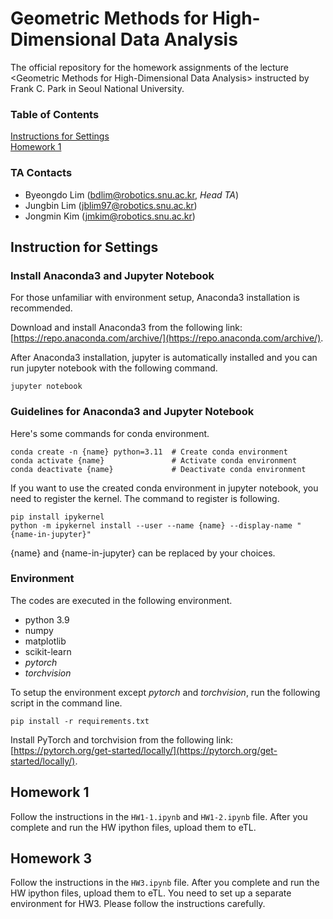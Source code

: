 # Geometric Methods for High-Dimensional Data Analysis

The official repository for the homework assignments of the lecture \<Geometric Methods for High-Dimensional Data Analysis> instructed by Frank C. Park in Seoul National University.


### Table of Contents

[Instructions for Settings](#instruction-for-settings)  
[Homework 1](#homework-1)


### TA Contacts

- Byeongdo Lim (bdlim@robotics.snu.ac.kr, *Head TA*)
- Jungbin Lim (jblim97@robotics.snu.ac.kr)
- Jongmin Kim (jmkim@robotics.snu.ac.kr)


## Instruction for Settings
### Install Anaconda3 and Jupyter Notebook

For those unfamiliar with environment setup, Anaconda3 installation is recommended.

Download and install Anaconda3 from the following link: [https://repo.anaconda.com/archive/](https://repo.anaconda.com/archive/).

After Anaconda3 installation, jupyter is automatically installed and you can run jupyter notebook with the following command.
```shell
jupyter notebook
```


### Guidelines for Anaconda3 and Jupyter Notebook

Here's some commands for conda environment.
```shell
conda create -n {name} python=3.11  # Create conda environment
conda activate {name}               # Activate conda environment
conda deactivate {name}             # Deactivate conda environment
```

If you want to use the created conda environment in jupyter notebook, you need to register the kernel. The command to register is following.
```shell
pip install ipykernel
python -m ipykernel install --user --name {name} --display-name "{name-in-jupyter}"
```
{name} and {name-in-jupyter} can be replaced by your choices.


### Environment
The codes are executed in the following environment.
- python 3.9
- numpy
- matplotlib
- scikit-learn
- *pytorch*
- *torchvision*

To setup the environment except *pytorch* and *torchvision*, run the following script in the command line.
```
pip install -r requirements.txt
```
Install PyTorch and torchvision from the following link: [https://pytorch.org/get-started/locally/](https://pytorch.org/get-started/locally/).

## Homework 1
Follow the instructions in the ``HW1-1.ipynb`` and ``HW1-2.ipynb`` file. After you complete and run the HW ipython files, upload them to eTL.

## Homework 3
Follow the instructions in the ``HW3.ipynb`` file. After you complete and run the HW ipython files, upload them to eTL.
You need to set up a separate environment for HW3. Please follow the instructions carefully.
